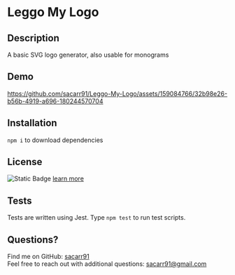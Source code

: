 # Leggo My Logo

  ## Description
  A basic SVG logo generator, also usable for monograms

  ## Demo
  

https://github.com/sacarr91/Leggo-My-Logo/assets/159084766/32b98e26-b56b-4919-a696-180244570704


  
  ## Installation
  `npm i` to download dependencies
  
  ## License
  ![Static Badge](https://img.shields.io/badge/license-MIT_License-blue) [learn more](https://medium.com/@avinashvagh/github-licenses-explained-a-quick-guide-46d98ef4ca81)

  ## Tests
  Tests are written using Jest. Type `npm test` to run test scripts.

  ## Questions?
  Find me on GitHub: [sacarr91](https://github.com/sacarr91/)</br>
  Feel free to reach out with additional questions: sacarr91@gmail.com
